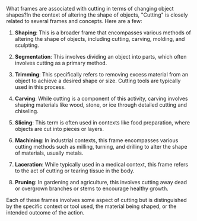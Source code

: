 What frames are associated with cutting in terms of changing object shapes?In the context of altering the shape of objects, "Cutting" is closely related to several frames and concepts. Here are a few:

1. **Shaping**: This is a broader frame that encompasses various methods of altering the shape of objects, including cutting, carving, molding, and sculpting.

2. **Segmentation**: This involves dividing an object into parts, which often involves cutting as a primary method.

3. **Trimming**: This specifically refers to removing excess material from an object to achieve a desired shape or size. Cutting tools are typically used in this process.

4. **Carving**: While cutting is a component of this activity, carving involves shaping materials like wood, stone, or ice through detailed cutting and chiseling.

5. **Slicing**: This term is often used in contexts like food preparation, where objects are cut into pieces or layers.

6. **Machining**: In industrial contexts, this frame encompasses various cutting methods such as milling, turning, and drilling to alter the shape of materials, usually metals.

7. **Laceration**: While typically used in a medical context, this frame refers to the act of cutting or tearing tissue in the body.

8. **Pruning**: In gardening and agriculture, this involves cutting away dead or overgrown branches or stems to encourage healthy growth.

Each of these frames involves some aspect of cutting but is distinguished by the specific context or tool used, the material being shaped, or the intended outcome of the action.